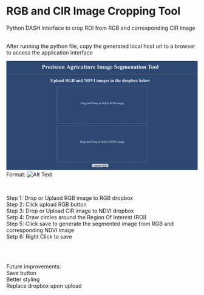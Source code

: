# RGB and CIR Image Cropping Tool

Python DASH interface to crop ROI from RGB and corresponding CIR image

<br>
After running the python file, copy the generated local host url to a browser to access the application interface 
<br>

![Screenshot_2020-11-06 Dash](https://github.com/jithin8mathew/RGB_CIR_imageCropping_tool/blob/main/images/Screenshot_2020-11-06%20Dash.png)
Format: ![Alt Text](url)

<br>

Step 1: Drop or Uplaod RGB image to RGB dropbox <br>
Step 2: Click upload RGB button <br>
Step 3: Drop or Upload CIR image to NDVI dropbox <br>
Setp 4: Draw circles around the Region Of Interest (ROI) <br>
Step 5: Click save to generate the segmented image from RGB and corresponding NDVI image <br>
Setp 6: Right Click to save <br>

<br>
<br>

Future improvements: <br>
Save button<br>
Better styling<br>
Replace dropbox upon upload <br>


